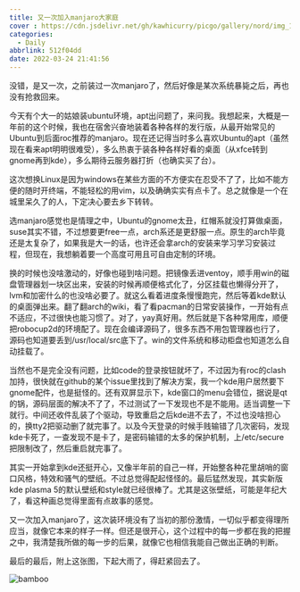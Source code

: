 ```yaml
---
title: 又一次加入manjaro大家庭
cover : https://cdn.jsdelivr.net/gh/kawhicurry/picgo/gallery/nord/img_1206.jpg
categories:
  - Daily
abbrlink: 512f04dd
date: 2022-03-24 21:41:56
---
```


没错，是又一次，之前装过一次manjaro了，然后好像是某次系统暴毙之后，再也没有抢救回来。

今天有个大一的姑娘装ubuntu环境，apt出问题了，来问我。我想起来，大概是一年前的这个时候，我也在宿舍兴奋地装着各种各样的发行版，从最开始常见的Ubuntu到后面roc推荐的manjaro。现在还记得当时多么喜欢Ubuntu的apt（虽然现在看来apt明明很难受），多么热衷于装各种各样好看的桌面（从xfce转到gnome再到kde），多么期待云服务器打折（也确实买了台）。

这次想换Linux是因为windows在某些方面的不方便实在忍受不了了，比如不能方便的随时开终端，不能轻松的用vim，以及确确实实有点卡了。总之就像是一个在城里呆久了的人，下定决心要去乡下转转。

选manjaro感觉也是情理之中，Ubuntu的gnome太丑，红帽系就没打算做桌面，suse其实不错，不过想要更free一点，arch系还是更舒服一点。原生的arch毕竟还是太复杂了，如果我是大一的话，也许还会拿arch的安装来学习学习安装过程，但现在，我想躺着要一个高度可用且可自由定制的环境。

换的时候也没啥激动的，好像也碰到啥问题。把镜像丢进ventoy，顺手用win的磁盘管理器划一块区出来，安装的时候再顺便格式化了，分区挂载也懒得分开了，lvm和加密什么的也没啥必要了。就这么看着进度条慢慢跑完，然后等着kde默认的桌面弹出来。翻了翻arch的wiki，看了看pacman的日常安装操作，一开始有点不适应，不过很快也能习惯了。对了，yay真好用。然后就是下各种常用库，顺便把robocup2d的环境配了。现在会编译源码了，很多东西不用包管理器也行了，源码也知道要丢到/usr/local/src底下了。win的文件系统和移动柜盘也知道怎么自动挂载了。

当然也不是完全没有问题，比如code的登录按钮就坏了，不过因为有roc的clash加持，很快就在github的某个issue里找到了解决方案，我一个kde用户居然要下gnome配件，也是挺怪的。还有双屏显示下，kde窗口的menu会错位，据说是qt的锅，源码层面的解决不了了，不过测试了一下发现也不是不能用。适当调整一下就行。中间还收件乱装了个驱动，导致重启之后kde进不去了，不过也没啥担心的，换tty2把驱动删了就完事了。以及今天登录的时候手贱输错了几次密码，发现kde卡死了，一查发现不是卡了，是密码输错的太多的保护机制，上/etc/secure把限制改了，然后重启就完事了。

其实一开始拿到kde还挺开心，又像半年前的自己一样，开始整各种花里胡哨的窗口风格，特效和骚气的壁纸。不过总觉得配起怪怪的。最后猛然发现，其实新版kde plasma 5的默认壁纸和style就已经很棒了。尤其是这张壁纸，可能是年纪大了，看这种画总觉得里面有点故事的感觉。

又一次加入manjaro了，这次装环境没有了当初的那份激情，一切似乎都变得理所应当，就像它本来的样子一样。但还是很开心，这个过程中的每一步都在我的把握之中，我清楚我所做的每一步的后果，就像它也相信我能自己做出正确的判断。

最后的最后，附上这张图，下起大雨了，得赶紧回去了。

![bamboo](https://cdn.jsdelivr.net/gh/kawhicurry/picgo/scenery/bamboo0.png)


